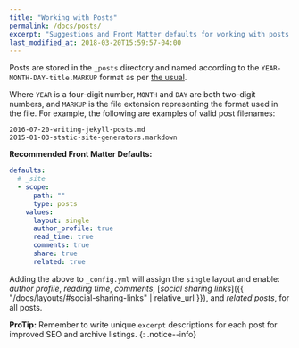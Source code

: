 ```yaml
---
title: "Working with Posts"
permalink: /docs/posts/
excerpt: "Suggestions and Front Matter defaults for working with posts."
last_modified_at: 2018-03-20T15:59:57-04:00
---
```


Posts are stored in the `_posts` directory and named according to the `YEAR-MONTH-DAY-title.MARKUP` format as per [the usual](https://jekyllrb.com/docs/posts/).

Where `YEAR` is a four-digit number, `MONTH` and `DAY` are both two-digit numbers, and `MARKUP` is the file extension representing the format used in the file. For example, the following are examples of valid post filenames:

```
2016-07-20-writing-jekyll-posts.md
2015-01-03-static-site-generators.markdown
```

**Recommended Front Matter Defaults:**

```yaml
defaults:
  # _site
  - scope:
      path: ""
      type: posts
    values:
      layout: single
      author_profile: true
      read_time: true
      comments: true
      share: true
      related: true
```

Adding the above to `_config.yml` will assign the `single` layout and enable: *author profile*, *reading time*, *comments*, [*social sharing links*]({{ "/docs/layouts/#social-sharing-links" | relative_url }}), and *related posts*, for all posts.

**ProTip:** Remember to write unique `excerpt` descriptions for each post for improved SEO and archive listings.
{: .notice--info}